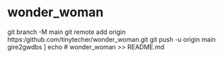 # wonder_woman 
git branch -M main
git remote add origin https:/github.com/tinytecher/wonder_woman.git
git push -u origin main 
gire2gwdbs
]
echo # wonder_woman >> README.md
